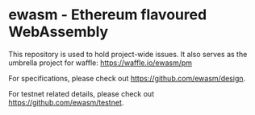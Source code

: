 # ewasm - Ethereum flavoured WebAssembly

This repository is used to hold project-wide issues. It also serves as the umbrella project for waffle: https://waffle.io/ewasm/pm

For specifications, please check out https://github.com/ewasm/design.

For testnet related details, please check out https://github.com/ewasm/testnet.
